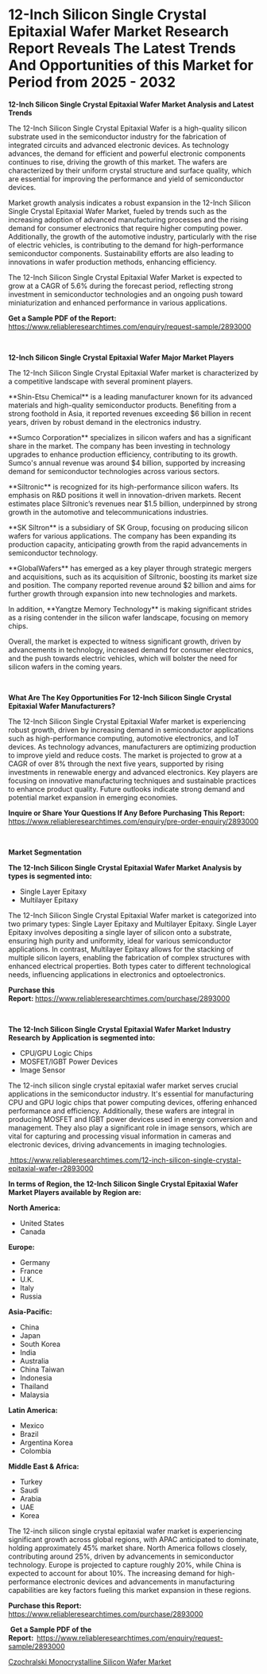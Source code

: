<p><h1>12-Inch Silicon Single Crystal Epitaxial Wafer Market Research Report Reveals The Latest Trends And Opportunities of this Market for Period from 2025 - 2032</h1></p><p><strong>12-Inch Silicon Single Crystal Epitaxial Wafer Market Analysis and Latest Trends</strong></p>
<p><p>The 12-Inch Silicon Single Crystal Epitaxial Wafer is a high-quality silicon substrate used in the semiconductor industry for the fabrication of integrated circuits and advanced electronic devices. As technology advances, the demand for efficient and powerful electronic components continues to rise, driving the growth of this market. The wafers are characterized by their uniform crystal structure and surface quality, which are essential for improving the performance and yield of semiconductor devices.</p><p>Market growth analysis indicates a robust expansion in the 12-Inch Silicon Single Crystal Epitaxial Wafer Market, fueled by trends such as the increasing adoption of advanced manufacturing processes and the rising demand for consumer electronics that require higher computing power. Additionally, the growth of the automotive industry, particularly with the rise of electric vehicles, is contributing to the demand for high-performance semiconductor components. Sustainability efforts are also leading to innovations in wafer production methods, enhancing efficiency.</p><p>The 12-Inch Silicon Single Crystal Epitaxial Wafer Market is expected to grow at a CAGR of 5.6% during the forecast period, reflecting strong investment in semiconductor technologies and an ongoing push toward miniaturization and enhanced performance in various applications.</p></p>
<p><strong>Get a Sample PDF of the Report:&nbsp;</strong> <a href="https://www.reliableresearchtimes.com/enquiry/request-sample/2893000?utm_campaign=2006&utm_medium=2&utm_source=Github&utm_content=ia&utm_term=15032025&utm_id=12-inch-silicon-single-crystal-epitaxial-wafer">https://www.reliableresearchtimes.com/enquiry/request-sample/2893000</a></p>
<p>&nbsp;</p>
<p><strong>12-Inch Silicon Single Crystal Epitaxial Wafer Major Market Players</strong></p>
<p><p>The 12-Inch Silicon Single Crystal Epitaxial Wafer market is characterized by a competitive landscape with several prominent players. </p><p>**Shin-Etsu Chemical** is a leading manufacturer known for its advanced materials and high-quality semiconductor products. Benefiting from a strong foothold in Asia, it reported revenues exceeding $6 billion in recent years, driven by robust demand in the electronics industry.</p><p>**Sumco Corporation** specializes in silicon wafers and has a significant share in the market. The company has been investing in technology upgrades to enhance production efficiency, contributing to its growth. Sumco's annual revenue was around $4 billion, supported by increasing demand for semiconductor technologies across various sectors.</p><p>**Siltronic** is recognized for its high-performance silicon wafers. Its emphasis on R&D positions it well in innovation-driven markets. Recent estimates place Siltronic’s revenues near $1.5 billion, underpinned by strong growth in the automotive and telecommunications industries.</p><p>**SK Siltron** is a subsidiary of SK Group, focusing on producing silicon wafers for various applications. The company has been expanding its production capacity, anticipating growth from the rapid advancements in semiconductor technology.</p><p>**GlobalWafers** has emerged as a key player through strategic mergers and acquisitions, such as its acquisition of Siltronic, boosting its market size and position. The company reported revenue around $2 billion and aims for further growth through expansion into new technologies and markets.</p><p>In addition, **Yangtze Memory Technology** is making significant strides as a rising contender in the silicon wafer landscape, focusing on memory chips. </p><p>Overall, the market is expected to witness significant growth, driven by advancements in technology, increased demand for consumer electronics, and the push towards electric vehicles, which will bolster the need for silicon wafers in the coming years.</p></p>
<p>&nbsp;</p>
<p><strong>What Are The Key Opportunities For 12-Inch Silicon Single Crystal Epitaxial Wafer Manufacturers?</strong></p>
<p><p>The 12-Inch Silicon Single Crystal Epitaxial Wafer market is experiencing robust growth, driven by increasing demand in semiconductor applications such as high-performance computing, automotive electronics, and IoT devices. As technology advances, manufacturers are optimizing production to improve yield and reduce costs. The market is projected to grow at a CAGR of over 8% through the next five years, supported by rising investments in renewable energy and advanced electronics. Key players are focusing on innovative manufacturing techniques and sustainable practices to enhance product quality. Future outlooks indicate strong demand and potential market expansion in emerging economies.</p></p>
<p><strong>Inquire or Share Your Questions If Any Before Purchasing This Report:</strong> <a href="https://www.reliableresearchtimes.com/enquiry/pre-order-enquiry/2893000?utm_campaign=2006&utm_medium=2&utm_source=Github&utm_content=ia&utm_term=15032025&utm_id=12-inch-silicon-single-crystal-epitaxial-wafer">https://www.reliableresearchtimes.com/enquiry/pre-order-enquiry/2893000</a></p>
<p>&nbsp;</p>
<p><strong>Market Segmentation</strong></p>
<p><strong>The 12-Inch Silicon Single Crystal Epitaxial Wafer Market Analysis by types is segmented into:</strong></p>
<p><ul><li>Single Layer Epitaxy</li><li>Multilayer Epitaxy</li></ul></p>
<p><p>The 12-Inch Silicon Single Crystal Epitaxial Wafer market is categorized into two primary types: Single Layer Epitaxy and Multilayer Epitaxy. Single Layer Epitaxy involves depositing a single layer of silicon onto a substrate, ensuring high purity and uniformity, ideal for various semiconductor applications. In contrast, Multilayer Epitaxy allows for the stacking of multiple silicon layers, enabling the fabrication of complex structures with enhanced electrical properties. Both types cater to different technological needs, influencing applications in electronics and optoelectronics.</p></p>
<p><strong>Purchase this Report:&nbsp;</strong><a href="https://www.reliableresearchtimes.com/purchase/2893000?utm_campaign=2006&utm_medium=2&utm_source=Github&utm_content=ia&utm_term=15032025&utm_id=12-inch-silicon-single-crystal-epitaxial-wafer">https://www.reliableresearchtimes.com/purchase/2893000</a></p>
<p>&nbsp;</p>
<p><strong>The 12-Inch Silicon Single Crystal Epitaxial Wafer Market Industry Research by Application is segmented into:</strong></p>
<p><ul><li>CPU/GPU Logic Chips</li><li>MOSFET/IGBT Power Devices</li><li>Image Sensor</li></ul></p>
<p><p>The 12-inch silicon single crystal epitaxial wafer market serves crucial applications in the semiconductor industry. It's essential for manufacturing CPU and GPU logic chips that power computing devices, offering enhanced performance and efficiency. Additionally, these wafers are integral in producing MOSFET and IGBT power devices used in energy conversion and management. They also play a significant role in image sensors, which are vital for capturing and processing visual information in cameras and electronic devices, driving advancements in imaging technologies.</p></p>
<p><a href="https://www.reliableresearchtimes.com/12-inch-silicon-single-crystal-epitaxial-wafer-r2893000?utm_campaign=2006&utm_medium=2&utm_source=Github&utm_content=ia&utm_term=15032025&utm_id=12-inch-silicon-single-crystal-epitaxial-wafer">&nbsp;https://www.reliableresearchtimes.com/12-inch-silicon-single-crystal-epitaxial-wafer-r2893000</a></p>
<p><strong>In terms of Region, the 12-Inch Silicon Single Crystal Epitaxial Wafer Market Players available by Region are:</strong></p>
<p>
    <p> <strong> North America: </strong>
        <ul>
            <li>United States</li>
            <li>Canada</li>
        </ul>
        </p> 
    <p> <strong> Europe: </strong>
        <ul>
            <li>Germany</li>
            <li>France</li>
            <li>U.K.</li>
            <li>Italy</li>
            <li>Russia</li>
        </ul>
        </p> 
    <p> <strong> Asia-Pacific: </strong>
        <ul>
            <li>China</li>
            <li>Japan</li>
            <li>South Korea</li>
            <li>India</li>
            <li>Australia</li>
            <li>China Taiwan</li>
            <li>Indonesia</li>
            <li>Thailand</li>
            <li>Malaysia</li>
        </ul>
        </p> 
    <p> <strong> Latin America: </strong>
        <ul>
            <li>Mexico</li>
            <li>Brazil</li>
            <li>Argentina Korea</li>
            <li>Colombia</li>
        </ul>
        </p> 
    <p> <strong> Middle East & Africa: </strong>
        <ul>
            <li>Turkey</li>
            <li>Saudi</li>
            <li>Arabia</li>
            <li>UAE</li>
            <li>Korea</li>
        </ul>
    </p>
    </p>
<p><p>The 12-inch silicon single crystal epitaxial wafer market is experiencing significant growth across global regions, with APAC anticipated to dominate, holding approximately 45% market share. North America follows closely, contributing around 25%, driven by advancements in semiconductor technology. Europe is projected to capture roughly 20%, while China is expected to account for about 10%. The increasing demand for high-performance electronic devices and advancements in manufacturing capabilities are key factors fueling this market expansion in these regions.</p></p>
<p><strong>Purchase this Report: </strong><a href="https://www.reliableresearchtimes.com/purchase/2893000?utm_campaign=2006&utm_medium=2&utm_source=Github&utm_content=ia&utm_term=15032025&utm_id=12-inch-silicon-single-crystal-epitaxial-wafer">https://www.reliableresearchtimes.com/purchase/2893000</a></p>
<p>&nbsp;<strong>Get a Sample PDF of the Report:&nbsp;&nbsp;</strong><a href="https://www.reliableresearchtimes.com/enquiry/request-sample/2893000?utm_campaign=2006&utm_medium=2&utm_source=Github&utm_content=ia&utm_term=15032025&utm_id=12-inch-silicon-single-crystal-epitaxial-wafer">https://www.reliableresearchtimes.com/enquiry/request-sample/2893000</a></p>
<p><strong></strong></p>
<p><p><a href="https://github.com/bmorecock/Market-Research-Report-List-6/blob/main/czochralski-monocrystalline-silicon-wafer-market.md?utm_campaign=2006&utm_medium=2&utm_source=Github&utm_content=ia&utm_term=15032025&utm_id=12-inch-silicon-single-crystal-epitaxial-wafer">Czochralski Monocrystalline Silicon Wafer Market</a></p></p>